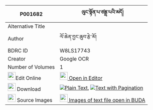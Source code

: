 |P001682|ལུང་སྟོན་པ་ཙནྡྲ་པའི་མདོ། 
| --- | --- 
|Alternative Title |
|Author| ལོ་ཆེན་བྱང་ཆུབ་རྩེ་མོ།
|BDRC ID | W8LS17743
|Creator | Google OCR
|Number of Volumes| 1
|<img width="25" src="https://img.icons8.com/color/25/000000/edit-property.png">Edit Online| [<img width="25" src="https://avatars.githubusercontent.com/u/45091458?s=200&v=4"> Open in Editor](http://editor.openpecha.org/P001682)
|<img width="25" src="https://img.icons8.com/fluent/48/000000/download-2.png"/>  Download | [![](https://img.icons8.com/color/20/000000/txt.png)Plain Text](https://github.com/Openpecha/P001682/releases/download/v1/lungtonpa_tsandra(?)pa_i_do_plain_P001682.zip), [![](https://img.icons8.com/color/20/000000/txt.png)Text with Pagination](https://github.com/Openpecha/P001682/releases/download/v1/lungtonpa_tsandra(?)pa_i_do_pages_P001682.zip)
|<img width="25" src="https://img.icons8.com/plasticine/100/000000/pictures-folder.png"/>  Source Images | [<img width="25" src="https://library.bdrc.io/icons/BUDA-small.svg"> Images of text file open in BUDA](https://library.bdrc.io/show/bdr:W8LS17743)